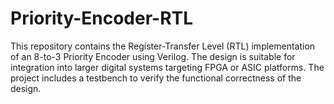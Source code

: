 # Priority-Encoder-RTL
This repository contains the Register-Transfer Level (RTL) implementation of an 8-to-3 Priority Encoder using Verilog. The design is suitable for integration into larger digital systems targeting FPGA or ASIC platforms. The project includes a testbench to verify the functional correctness of the design.
